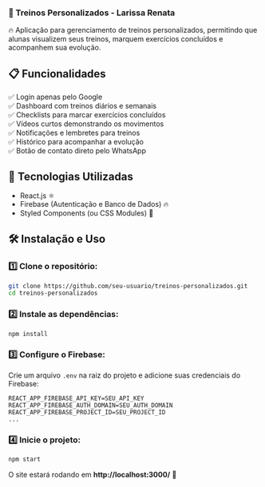 

### **📌 Treinos Personalizados - Larissa Renata**  

🔥 Aplicação para gerenciamento de treinos personalizados, permitindo que alunas visualizem seus treinos, marquem exercícios concluídos e acompanhem sua evolução.  

## 📋 **Funcionalidades**  
✅ Login apenas pelo Google  
✅ Dashboard com treinos diários e semanais  
✅ Checklists para marcar exercícios concluídos  
✅ Vídeos curtos demonstrando os movimentos  
✅ Notificações e lembretes para treinos  
✅ Histórico para acompanhar a evolução  
✅ Botão de contato direto pelo WhatsApp  

## 🚀 **Tecnologias Utilizadas**  
- React.js ⚛️  
- Firebase (Autenticação e Banco de Dados) 🔥  
- Styled Components (ou CSS Modules) 🎨  

## 🛠 **Instalação e Uso**  

### **1️⃣ Clone o repositório:**  
```bash
git clone https://github.com/seu-usuario/treinos-personalizados.git
cd treinos-personalizados
```

### **2️⃣ Instale as dependências:**  
```bash
npm install
```

### **3️⃣ Configure o Firebase:**  
Crie um arquivo `.env` na raiz do projeto e adicione suas credenciais do Firebase:  
```
REACT_APP_FIREBASE_API_KEY=SEU_API_KEY
REACT_APP_FIREBASE_AUTH_DOMAIN=SEU_AUTH_DOMAIN
REACT_APP_FIREBASE_PROJECT_ID=SEU_PROJECT_ID
...
```

### **4️⃣ Inicie o projeto:**  
```bash
npm start
```

O site estará rodando em **http://localhost:3000/** 🚀  

